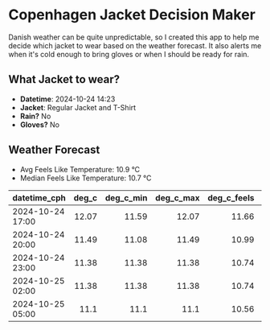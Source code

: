 
# Copenhagen Jacket Decision Maker

Danish weather can be quite unpredictable, so I created this app to help me decide which jacket to wear based on the weather forecast. 
It also alerts me when it's cold enough to bring gloves or when I should be ready for rain.

## What Jacket to wear?

- **Datetime**: 2024-10-24 14:23
- **Jacket**: Regular Jacket and T-Shirt
- **Rain?** No
- **Gloves?** No

## Weather Forecast
- Avg Feels Like Temperature: 10.9 °C
- Median Feels Like Temperature: 10.7 °C

| datetime_cph     |   deg_c |   deg_c_min |   deg_c_max |   deg_c_feels | weather   | wind   | rain   |
|:-----------------|--------:|------------:|------------:|--------------:|:----------|:-------|:-------|
| 2024-10-24 17:00 |   12.07 |       11.59 |       12.07 |         11.66 | Clouds    | Low    | None   |
| 2024-10-24 20:00 |   11.49 |       11.08 |       11.49 |         10.99 | Clouds    | Low    | None   |
| 2024-10-24 23:00 |   11.38 |       11.38 |       11.38 |         10.74 | Clear     | Low    | None   |
| 2024-10-25 02:00 |   11.38 |       11.38 |       11.38 |         10.74 | Clear     | Low    | None   |
| 2024-10-25 05:00 |   11.1  |       11.1  |       11.1  |         10.56 | Clear     | Low    | None   |
        